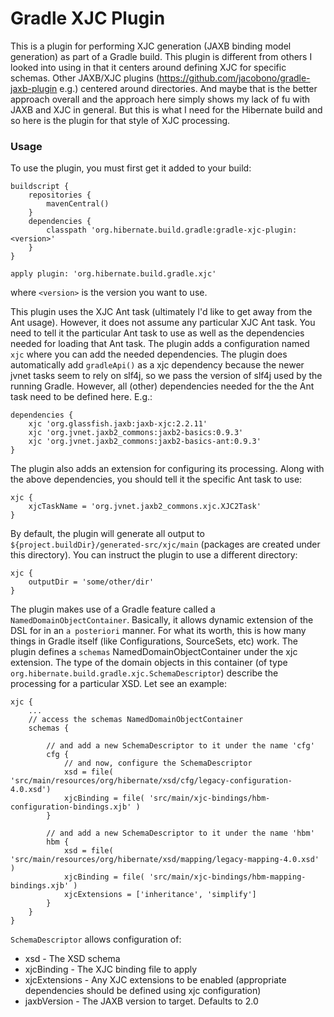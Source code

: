 # Gradle XJC Plugin

This is a plugin for performing XJC generation (JAXB binding model generation) as part of a Gradle build.  This plugin
is different from others I looked into using in that it centers around defining XJC for specific schemas.  Other JAXB/XJC
plugins (https://github.com/jacobono/gradle-jaxb-plugin e.g.) centered around directories.  And maybe that is the
better approach overall and the approach here simply shows my lack of fu with JAXB and XJC in general.  But this is
what I need for the Hibernate build and so here is the plugin for that style of XJC processing.

### Usage

To use the plugin, you must first get it added to your build:

    buildscript {
        repositories {
            mavenCentral()
        }
        dependencies {
            classpath 'org.hibernate.build.gradle:gradle-xjc-plugin:<version>'
        }
    }

    apply plugin: 'org.hibernate.build.gradle.xjc'

where `<version>` is the version you want to use.

This plugin uses the XJC Ant task (ultimately I'd like to get away from the Ant usage).  However, it does not assume
any particular XJC Ant task.  You need to tell it the particular Ant task to use as well as the dependencies needed
for loading that Ant task.  The plugin adds a configuration named `xjc` where you can add the needed dependencies.
The plugin does automatically add `gradleApi()` as a xjc dependency because the newer jvnet tasks seem to rely on
slf4j, so we pass the version of slf4j used by the running Gradle.  However, all (other) dependencies needed for the
the Ant task need to be defined here.  E.g.:

    dependencies {
        xjc 'org.glassfish.jaxb:jaxb-xjc:2.2.11'
        xjc 'org.jvnet.jaxb2_commons:jaxb2-basics:0.9.3'
        xjc 'org.jvnet.jaxb2_commons:jaxb2-basics-ant:0.9.3'
    }

The plugin also adds an extension for configuring its processing.  Along with the above dependencies, you should tell
it the specific Ant task to use:

    xjc {
        xjcTaskName = 'org.jvnet.jaxb2_commons.xjc.XJC2Task'
    }

By default, the plugin will generate all output to `${project.buildDir}/generated-src/xjc/main` (packages are created
under this directory).  You can instruct the plugin to use a different directory:

    xjc {
        outputDir = 'some/other/dir'
    }

The plugin makes use of a Gradle feature called a `NamedDomainObjectContainer`.  Basically, it allows dynamic
extension of the DSL for in an `a posteriori` manner.  For what its worth, this is how many things in Gradle itself
(like Configurations, SourceSets, etc) work.  The plugin defines a `schemas` NamedDomainObjectContainer under the xjc
extension.  The type of the domain objects in this container (of type `org.hibernate.build.gradle.xjc.SchemaDescriptor`)
describe the processing for a particular XSD.  Let see an example:

    xjc {
        ...
        // access the schemas NamedDomainObjectContainer
        schemas {

            // and add a new SchemaDescriptor to it under the name 'cfg'
            cfg {
                // and now, configure the SchemaDescriptor
                xsd = file( 'src/main/resources/org/hibernate/xsd/cfg/legacy-configuration-4.0.xsd')
                xjcBinding = file( 'src/main/xjc-bindings/hbm-configuration-bindings.xjb' )
            }

            // and add a new SchemaDescriptor to it under the name 'hbm'
            hbm {
                xsd = file( 'src/main/resources/org/hibernate/xsd/mapping/legacy-mapping-4.0.xsd' )
                xjcBinding = file( 'src/main/xjc-bindings/hbm-mapping-bindings.xjb' )
                xjcExtensions = ['inheritance', 'simplify']
            }
        }
    }

`SchemaDescriptor` allows configuration of:

* xsd - The XSD schema
* xjcBinding - The XJC binding file to apply
* xjcExtensions - Any XJC extensions to be enabled (appropriate dependencies should be defined using xjc configuration)
* jaxbVersion - The JAXB version to target.  Defaults to 2.0
